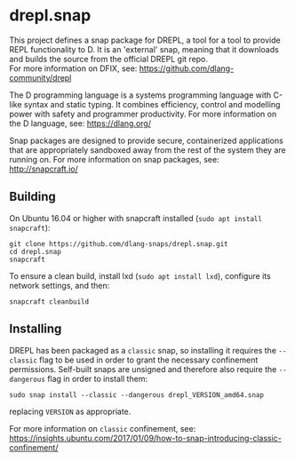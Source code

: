 drepl.snap
========

This project defines a snap package for DREPL, a tool for 
a tool to provide REPL functionality to D.  It is an 
'external' snap, meaning that it downloads and builds the source 
from the official DREPL git repo.  
For more information on DFIX, see: https://github.com/dlang-community/drepl

The D programming language is a systems programming language with C-like
syntax and static typing.  It combines efficiency, control and modelling
power with safety and programmer productivity.  For more information on
the D language, see: https://dlang.org/

Snap packages are designed to provide secure, containerized applications
that are appropriately sandboxed away from the rest of the system they
are running on.  For more information on snap packages, see:
http://snapcraft.io/


Building
--------

On Ubuntu 16.04 or higher with snapcraft installed
(`sudo apt install snapcraft`):

    git clone https://github.com/dlang-snaps/drepl.snap.git
    cd drepl.snap
    snapcraft

To ensure a clean build, install lxd (`sudo apt install lxd`), configure
its network settings, and then:

    snapcraft cleanbuild


Installing
----------

DREPL has been packaged as a `classic` snap, so installing it requires 
the `--classic` flag to be used in order to grant the necessary confinement
permissions.  Self-built snaps are unsigned and therefore also require
the `--dangerous` flag in order to install them:

    sudo snap install --classic --dangerous drepl_VERSION_amd64.snap

replacing `VERSION` as appropriate.

For more information on `classic` confinement, see:
https://insights.ubuntu.com/2017/01/09/how-to-snap-introducing-classic-confinement/
